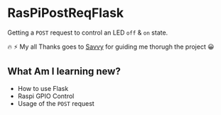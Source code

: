 # RasPiPostReqFlask

Getting a `POST` request to control an LED `off` & `on` state.


:fire: :zap: My all Thanks goes to [Savvy](https://github.com/anomius) for guiding me thorugh the project :grinning:

## What Am I learning new?
- How to use Flask
- Raspi GPIO Control
- Usage of the `POST` request

